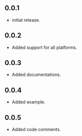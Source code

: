 ## 0.0.1

* initial release.

## 0.0.2

* Added support for all platforms.

## 0.0.3

* Added documentations.

## 0.0.4

* Added example.

## 0.0.5

* Added code comments.